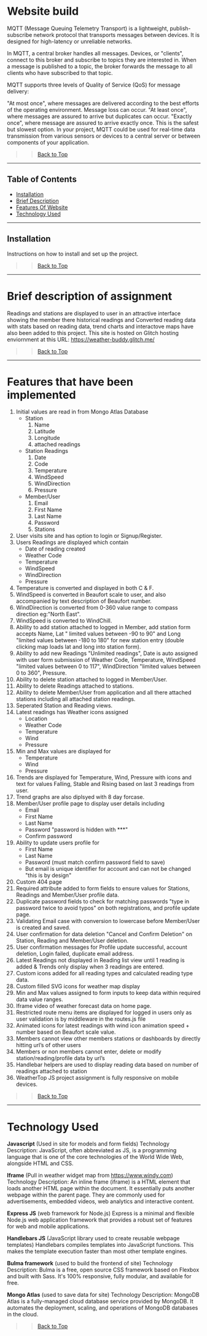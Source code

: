 # Website build

MQTT (Message Queuing Telemetry Transport) is a lightweight, publish-subscribe network protocol that transports messages between devices. It is designed for high-latency or unreliable networks.

In MQTT, a central broker handles all messages. Devices, or "clients", connect to this broker and subscribe to topics they are interested in. When a message is published to a topic, the broker forwards the message to all clients who have subscribed to that topic.

MQTT supports three levels of Quality of Service (QoS) for message delivery:

"At most once", where messages are delivered according to the best efforts of the operating environment. Message loss can occur.
"At least once", where messages are assured to arrive but duplicates can occur.
"Exactly once", where message are assured to arrive exactly once. This is the safest but slowest option.
In your project, MQTT could be used for real-time data transmission from various sensors or devices to a central server or between components of your application.

>> [Back to Top](#Table-of-Contents)

---

## Table of Contents

- [Installation](#installation)
- [Brief Description](#brief-description-of-assignment)
- [Features Of Website](#features-that-have-been-implemented)
- [Technology Used](#technology-used)

---

## Installation

Instructions on how to install and set up the project.

>> [Back to Top](#Table-of-Contents)

---

# Brief description of assignment

Readings and stations are displayed to user in an attractive interface showing the member there historical readings and Converted reading data with stats based on reading data, trend charts and interactove maps have also been added to this project. This site is hosted on Glitch hosting enviornment at this URL: https://weather-buddy.glitch.me/

>> [Back to Top](#Table-of-Contents)

---

# Features that have been implemented

1. Initial values are read in from Mongo Atlas Database
   - Station 
        1. Name 
        2. Latitude 
        3. Longitude 
        4. attached readings
   - Station Readings 
        1. Date 
        2. Code 
        3. Temperature 
        4. WindSpeed 
        5. WindDirection 
        6. Pressure
   - Member/User 
        1. Email 
        2. First Name 
        3. Last Name 
        4. Password 
        5. Stations
2. User visits site and has option to login or Signup/Register.
3. Users Readings are displayed which contain
    - Date of reading created
    - Weather Code
    - Temperature
    - WindSpeed
    - WindDirection
    - Pressure
4. Temperature is converted and displayed in both C & F.
5. WindSpeed is converted in Beaufort scale to user, and also accompanied by text description of Beaufort number.
6. WindDirection is converted from 0-360 value range to compass direction eg:"North East".
7. WindSpeed is converted to WindChill.
8. Ability to add station attached to logged in Member, add station form accepts Name, Lat " limited values between -90 to 90" and Long "limited values between -180 to 180" for new station entry (double clicking map loads lat and long into station form).
9. Ability to add new Readings "Unlimited readings", Date is auto assigned with user form submission of Weather Code, Temperature, WindSpeed "limited values between 0 to 117", WindDirection "limited values between 0 to 360", Pressure.
10. Ability to delete station attached to logged in Member/User.
11. Ability to delete Readings attached to stations.
12. Ability to delete Member/User from application and all there attached stations including all attached station readings.
14. Seperated Station and Reading views.
15. Latest readings has Weather icons assigned
    - Location
    - Weather Code
    - Temperature
    - Wind
    - Pressure
16. Min and Max values are displayed for
    - Temperature
    - Wind
    - Pressure
17. Trends are displayed for Temperature, Wind, Pressure with icons and text for values Falling, Stable and Rising based on last 3 readings from user.
18. Trend graphs are also diplsyed with 8 day forcase.
19. Member/User profile page to display user details including
    - Email
    - First Name
    - Last Name
    - Password "password is hidden with \*\*\*"
    - Confirm password
20. Ability to update users profile for
    - First Name
    - Last Name
    - Password (must match confirm password field to save)
    - But email is unique identifier for account and can not be changed "this is by design"
21. Custom 404 page
22. Required attribute added to form fields to ensure values for Stations, Readings and Member/User profile data.
23. Duplicate password fields to check for matching passwords "type in password twice to avoid typos" on both registrations, and profile update page.
24. Validating Email case with conversion to lowercase before Member/User is created and saved.
25. User confirmation for data deletion "Cancel and Confirm Deletion" on Station, Reading and Member/User deletion.
26. User confirmation messages for Profile update successful, account deletion, Login failed, duplicate email address.
27. Latest Readings not displayed in Reading list view until 1 reading is added & Trends only display when 3 readings are entered.
28. Custom icons added for all reading types and calculated reading type data.
29. Custom filled SVG icons for weather map display
30. Min and Max values assigned to form inputs to keep data within required data value ranges.
31. Iframe video of weather forecast data on home page.
32. Restricted route menu items are displayed for logged in users only as user validation is by middleware in the routes.js file
33. Animated icons for latest readings with wind icon animation speed + number based on Beaufort scale value.
34. Members cannot view other members stations or dashboards by directly hitting url’s of other users
35. Members or non members cannot enter, delete or modify station/reading/profile data by url’s
36. Handlebar helpers are used to display reading data based on number of readings attached to station
37. WeatherTop JS project assignment is fully responsive on mobile devices.

>> [Back to Top](#Table-of-Contents)

---

# Technology Used

**Javascript** (Used in site for models and form fields)
Technology Description: JavaScript, often abbreviated as JS, is a programming language that is one of the core technologies of the World Wide Web, alongside HTML and CSS.

**Iframe** (Pull in weather widget map from https://www.windy.com)
Technology Description: An inline frame (iframe) is a HTML element that loads another HTML page within the document. It essentially puts another webpage within the parent page. They are commonly used for advertisements, embedded videos, web analytics and interactive content.

**Express JS** (web framework for Node.js)
Express is a minimal and flexible Node.js web application framework that provides a robust set of features for web and mobile applications.

**Handlebars JS** (JavaScript library used to create reusable webpage templates)
Handlebars compiles templates into JavaScript functions. This makes the template execution faster than most other template engines.

**Bulma framework** (used to build the frontend of site)
Technology Description: Bulma is a free, open source CSS framework based on Flexbox and built with Sass. It's 100% responsive, fully modular, and available for free.

**Mongo Atlas** (used to save data for site)
Technology Description: MongoDB Atlas is a fully-managed cloud database service provided by MongoDB. It automates the deployment, scaling, and operations of MongoDB databases in the cloud.

>> [Back to Top](#Table-of-Contents)